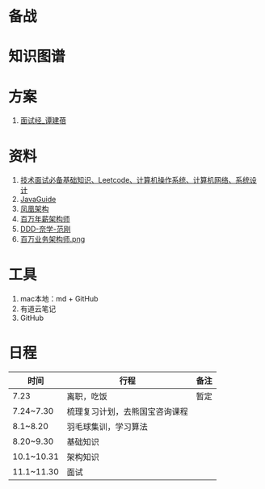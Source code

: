 # 备战

# 知识图谱



# 方案

1.  [面试经_谭建蓓](files/面经_谭建蓓.docx)

# 资料

1. [技术面试必备基础知识、Leetcode、计算机操作系统、计算机网络、系统设计](https://github.com/CyC2018/CS-Notes/blob/master/notes/Leetcode%20%E9%A2%98%E8%A7%A3%20-%20%E7%9B%AE%E5%BD%95.md)
2. [JavaGuide](https://github.com/Snailclimb/JavaGuide)
3. [凤凰架构](http://icyfenix.cn/)
4. [百万年薪架构师](https://learn.kaikeba.com/home)
5. [DDD-奈学-范刚](https://e.naixuejiaoyu.com/detail/p_60daec27e4b06d36718b62ed/6)
6. [百万业务架构师.png](img/百万业务架构师.png)

# 工具

1. mac本地：md + GitHub
2. 有道云笔记
3. GitHub

# 日程

| 时间       | 行程                           | 备注 |
| ---------- | ------------------------------ | ---- |
| 7.23       | 离职，吃饭                     | 暂定 |
| 7.24~7.30  | 梳理复习计划，去熊国宝咨询课程 |      |
| 8.1~8.20   | 羽毛球集训，学习算法           |      |
| 8.20~9.30  | 基础知识                       |      |
| 10.1~10.31 | 架构知识                       |      |
| 11.1~11.30 | 面试                           |      |

